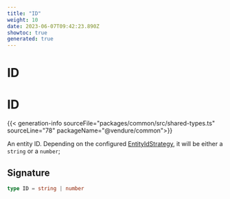 ```yaml
---
title: "ID"
weight: 10
date: 2023-06-07T09:42:23.890Z
showtoc: true
generated: true
---
```

<!-- This file was generated from the Vendure source. Do not modify. Instead, re-run the "docs:build" script -->

# ID
<div class="symbol">


# ID

{{< generation-info sourceFile="packages/common/src/shared-types.ts" sourceLine="78" packageName="@vendure/common">}}

An entity ID. Depending on the configured <a href='/typescript-api/configuration/entity-id-strategy#entityidstrategy'>EntityIdStrategy</a>, it will be either
a `string` or a `number`;

## Signature

```TypeScript
type ID = string | number
```
</div>
